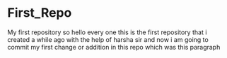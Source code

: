 # First_Repo
My first repository
so hello every one this is the first repository that i created a while ago with the help of harsha sir
and now i am going to commit my first change or addition in this repo which was this paragraph
